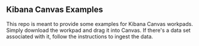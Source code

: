 ## Kibana Canvas Examples

This repo is meant to provide some examples for Kibana Canvas workpads. Simply download the workpad and drag it into Canvas. If there's a data set associated with it, follow the instructions to ingest the data.
